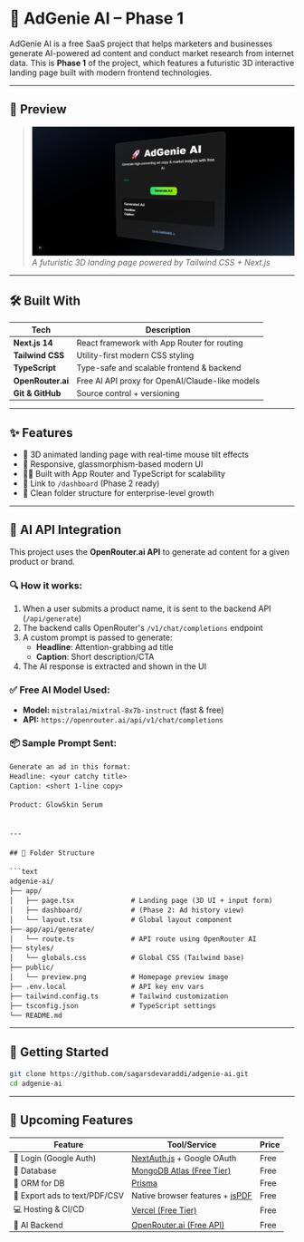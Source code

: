 # 🚀 AdGenie AI – Phase 1

AdGenie AI is a free SaaS project that helps marketers and businesses generate AI-powered ad content and conduct market research from internet data. This is **Phase 1** of the project, which features a futuristic 3D interactive landing page built with modern frontend technologies.

---

## 📸 Preview

> ![Homepage Preview](./public/preview.png)  
> _A futuristic 3D landing page powered by Tailwind CSS + Next.js_

---

## 🛠️ Built With

| Tech         | Description                                |
|--------------|--------------------------------------------|
| **Next.js 14** | React framework with App Router for routing |
| **Tailwind CSS** | Utility-first modern CSS styling         |
| **TypeScript** | Type-safe and scalable frontend & backend |
| **OpenRouter.ai** | Free AI API proxy for OpenAI/Claude-like models |
| **Git & GitHub** | Source control + versioning             |

---

## ✨ Features

- 🎯 3D animated landing page with real-time mouse tilt effects  
- 🎨 Responsive, glassmorphism-based modern UI  
- 🧑‍💻 Built with App Router and TypeScript for scalability  
- 🔗 Link to `/dashboard` (Phase 2 ready)  
- 📁 Clean folder structure for enterprise-level growth

---

## 🧠 AI API Integration

This project uses the **OpenRouter.ai API** to generate ad content for a given product or brand.

### 🔍 How it works:
1. When a user submits a product name, it is sent to the backend API (`/api/generate`)
2. The backend calls OpenRouter's `/v1/chat/completions` endpoint
3. A custom prompt is passed to generate:
   - **Headline**: Attention-grabbing ad title  
   - **Caption**: Short description/CTA  
4. The AI response is extracted and shown in the UI

### ✅ Free AI Model Used:
- **Model:** `mistralai/mixtral-8x7b-instruct` (fast & free)
- **API:** `https://openrouter.ai/api/v1/chat/completions`

### 📦 Sample Prompt Sent:
```txt
Generate an ad in this format:
Headline: <your catchy title>
Caption: <short 1-line copy>

Product: GlowSkin Serum


---

## 📁 Folder Structure

```text
adgenie-ai/
├── app/
│   ├── page.tsx              # Landing page (3D UI + input form)
│   ├── dashboard/            # (Phase 2: Ad history view)
│   └── layout.tsx            # Global layout component
├── app/api/generate/
│   └── route.ts              # API route using OpenRouter AI
├── styles/
│   └── globals.css           # Global CSS (Tailwind base)
├── public/
│   └── preview.png           # Homepage preview image
├── .env.local                # API key env vars
├── tailwind.config.ts        # Tailwind customization
├── tsconfig.json             # TypeScript settings
└── README.md
```

---

## 🚦 Getting Started

```bash
git clone https://github.com/sagarsdevaraddi/adgenie-ai.git
cd adgenie-ai
```

---

## 🔮 Upcoming Features

| Feature                       | Tool/Service                                                         | Price |
| ----------------------------- | -------------------------------------------------------------------- | ----- |
| 🔐 Login (Google Auth)        | [NextAuth.js](https://next-auth.js.org/) + Google OAuth              | Free  |
| 💾 Database                   | [MongoDB Atlas (Free Tier)](https://www.mongodb.com/cloud/atlas)     | Free  |
| 🔧 ORM for DB                 | [Prisma](https://www.prisma.io/)                                     | Free  |
| 🧾 Export ads to text/PDF/CSV | Native browser features + [jsPDF](https://github.com/parallax/jsPDF) | Free  |
| 💻 Hosting & CI/CD            | [Vercel (Free Tier)](https://vercel.com)                             | Free  |
| 🧠 AI Backend                 | [OpenRouter.ai (Free API)](https://openrouter.ai)                    | Free  |
